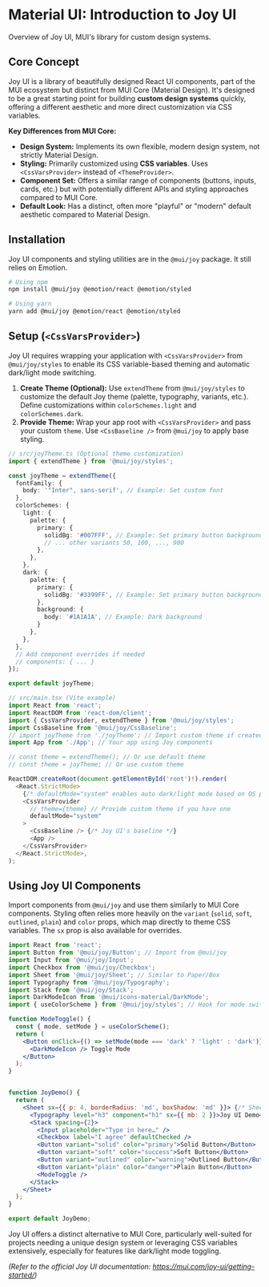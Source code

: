 # Material UI: Introduction to Joy UI

Overview of Joy UI, MUI's library for custom design systems.

## Core Concept

Joy UI is a library of beautifully designed React UI components, part of the MUI ecosystem but distinct from MUI Core (Material Design). It's designed to be a great starting point for building **custom design systems** quickly, offering a different aesthetic and more direct customization via CSS variables.

**Key Differences from MUI Core:**

*   **Design System:** Implements its own flexible, modern design system, not strictly Material Design.
*   **Styling:** Primarily customized using **CSS variables**. Uses `<CssVarsProvider>` instead of `<ThemeProvider>`.
*   **Component Set:** Offers a similar range of components (buttons, inputs, cards, etc.) but with potentially different APIs and styling approaches compared to MUI Core.
*   **Default Look:** Has a distinct, often more "playful" or "modern" default aesthetic compared to Material Design.

## Installation

Joy UI components and styling utilities are in the `@mui/joy` package. It still relies on Emotion.

```bash
# Using npm
npm install @mui/joy @emotion/react @emotion/styled

# Using yarn
yarn add @mui/joy @emotion/react @emotion/styled
```

## Setup (`<CssVarsProvider>`)

Joy UI requires wrapping your application with `<CssVarsProvider>` from `@mui/joy/styles` to enable its CSS variable-based theming and automatic dark/light mode switching.

1.  **Create Theme (Optional):** Use `extendTheme` from `@mui/joy/styles` to customize the default Joy theme (palette, typography, variants, etc.). Define customizations within `colorSchemes.light` and `colorSchemes.dark`.
2.  **Provide Theme:** Wrap your app root with `<CssVarsProvider>` and pass your custom `theme`. Use `<CssBaseline />` from `@mui/joy` to apply base styling.

```typescript
// src/joyTheme.ts (Optional theme customization)
import { extendTheme } from '@mui/joy/styles';

const joyTheme = extendTheme({
  fontFamily: {
    body: '"Inter", sans-serif', // Example: Set custom font
  },
  colorSchemes: {
    light: {
      palette: {
        primary: {
          solidBg: '#007FFF', // Example: Set primary button background for light mode
          // ... other variants 50, 100, ..., 900
        },
      },
    },
    dark: {
      palette: {
        primary: {
          solidBg: '#3399FF', // Example: Set primary button background for dark mode
        },
        background: {
          body: '#1A1A1A', // Example: Dark background
        }
      },
    },
  },
  // Add component overrides if needed
  // components: { ... }
});

export default joyTheme;

// src/main.tsx (Vite example)
import React from 'react';
import ReactDOM from 'react-dom/client';
import { CssVarsProvider, extendTheme } from '@mui/joy/styles';
import CssBaseline from '@mui/joy/CssBaseline';
// import joyTheme from './joyTheme'; // Import custom theme if created
import App from './App'; // Your app using Joy components

// const theme = extendTheme(); // Or use default theme
// const theme = joyTheme; // Or use custom theme

ReactDOM.createRoot(document.getElementById('root')!).render(
  <React.StrictMode>
    {/* defaultMode="system" enables auto dark/light mode based on OS preference */}
    <CssVarsProvider
      // theme={theme} // Provide custom theme if you have one
      defaultMode="system"
    >
      <CssBaseline /> {/* Joy UI's baseline */}
      <App />
    </CssVarsProvider>
  </React.StrictMode>,
);
```

## Using Joy UI Components

Import components from `@mui/joy` and use them similarly to MUI Core components. Styling often relies more heavily on the `variant` (`solid`, `soft`, `outlined`, `plain`) and `color` props, which map directly to theme CSS variables. The `sx` prop is also available for overrides.

```jsx
import React from 'react';
import Button from '@mui/joy/Button'; // Import from @mui/joy
import Input from '@mui/joy/Input';
import Checkbox from '@mui/joy/Checkbox';
import Sheet from '@mui/joy/Sheet'; // Similar to Paper/Box
import Typography from '@mui/joy/Typography';
import Stack from '@mui/joy/Stack';
import DarkModeIcon from '@mui/icons-material/DarkMode';
import { useColorScheme } from '@mui/joy/styles'; // Hook for mode switching

function ModeToggle() {
  const { mode, setMode } = useColorScheme();
  return (
    <Button onClick={() => setMode(mode === 'dark' ? 'light' : 'dark')}>
      <DarkModeIcon /> Toggle Mode
    </Button>
  );
}


function JoyDemo() {
  return (
    <Sheet sx={{ p: 4, borderRadius: 'md', boxShadow: 'md' }}> {/* Sheet as container */}
      <Typography level="h3" component="h1" sx={{ mb: 2 }}>Joy UI Demo</Typography>
      <Stack spacing={2}>
        <Input placeholder="Type in here…" />
        <Checkbox label="I agree" defaultChecked />
        <Button variant="solid" color="primary">Solid Button</Button>
        <Button variant="soft" color="success">Soft Button</Button>
        <Button variant="outlined" color="warning">Outlined Button</Button>
        <Button variant="plain" color="danger">Plain Button</Button>
        <ModeToggle />
      </Stack>
    </Sheet>
  );
}

export default JoyDemo;
```

Joy UI offers a distinct alternative to MUI Core, particularly well-suited for projects needing a unique design system or leveraging CSS variables extensively, especially for features like dark/light mode toggling.

*(Refer to the official Joy UI documentation: https://mui.com/joy-ui/getting-started/)*